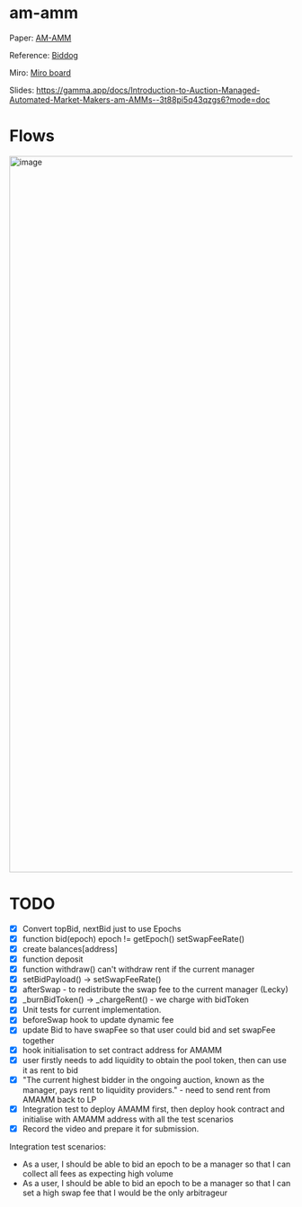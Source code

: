 # am-amm
Paper: [AM-AMM](https://arxiv.org/abs/2403.03367)

Reference:
[Biddog](https://github.com/Bunniapp/biddog/tree/main)

Miro: [Miro board](https://miro.com/app/board/uXjVKDNc1nI=/)

Slides: https://gamma.app/docs/Introduction-to-Auction-Managed-Automated-Market-Makers-am-AMMs--3t88pi5q43qzgs6?mode=doc

# Flows

<img width="1275" alt="image" src="https://github.com/Uniswap-Hook-Incubation-1st-Cohort-2024/am-amm/assets/148800/f830e3fe-101f-4792-a5e9-baafdb62ef71">

# TODO

- [x] Convert topBid, nextBid just to use Epochs
- [x] function bid(epoch) epoch != getEpoch() setSwapFeeRate()
- [x] create balances[address]
- [x] function deposit
- [x] function withdraw() can't withdraw rent if the current manager
- [x] setBidPayload() -> setSwapFeeRate()
- [x] afterSwap - to redistribute the swap fee to the current manager (Lecky)
- [x] _burnBidToken() -> _chargeRent() - we charge with bidToken
- [x] Unit tests for current implementation.
- [x] beforeSwap hook to update dynamic fee
- [x] update Bid to have swapFee so that user could bid and set swapFee together
- [x] hook initialisation to set contract address for AMAMM
- [x] user firstly needs to add liquidity to obtain the pool token, then can use it as rent to bid
- [x] "The current highest bidder in the ongoing auction, known as the manager, pays rent to liquidity providers." - need to send rent from AMAMM back to LP
- [x] Integration test to deploy AMAMM first, then deploy hook contract and initialise with AMAMM address with all the test scenarios
- [x] Record the video and prepare it for submission.

Integration test scenarios:
- As a user, I should be able to bid an epoch to be a manager so that I can collect all fees as expecting high volume
- As a user, I should be able to bid an epoch to be a manager so that I can set a high swap fee that I would be the only arbitrageur
